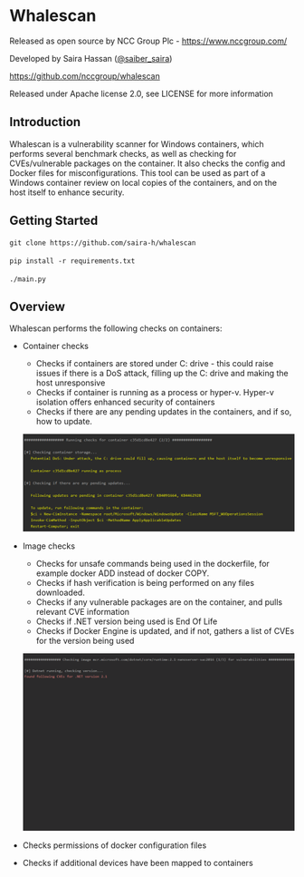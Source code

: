 # Whalescan

Released as open source by NCC Group Plc - https://www.nccgroup.com/

Developed by Saira Hassan ([@saiber_saira](https://twitter.com/saiber_saira))

https://github.com/nccgroup/whalescan

Released under Apache license 2.0, see LICENSE for more information

## Introduction
Whalescan is a vulnerability scanner for Windows containers, which performs several benchmark checks, as well as checking for CVEs/vulnerable packages on the container. It also checks the config and Docker files for misconfigurations. This tool can be used as part of a Windows
container review on local copies of the containers, and on the host itself to enhance security.

## Getting Started


```
git clone https://github.com/saira-h/whalescan

pip install -r requirements.txt

./main.py
```

## Overview

Whalescan performs the following checks on containers:

* Container checks 

    * Checks if containers are stored under C: drive - this could raise issues if there is a DoS attack, 
    filling up the C: drive and making the host unresponsive
    * Checks if container is running as a process or hyper-v. Hyper-v isolation offers enhanced security of containers
    * Checks if there are any pending updates in the containers, and if so, how to update.
    
    ![Container checks](demo/containercheck.png?raw=true "Title")
    
* Image checks
    * Checks for unsafe commands being used in the dockerfile, for example docker ADD instead of docker COPY. 
    * Checks if hash verification is being performed on any files downloaded.
    * Checks if any vulnerable packages are on the container, and pulls relevant CVE information
    * Checks if .NET version being used is End Of Life
    * Checks if Docker Engine is updated, and if not, gathers a list of CVEs for the version being used
    
    ![CVE check demo](demo/cvedemo.gif)
    
* Checks permissions of docker configuration files 
* Checks if additional devices have been mapped to containers

